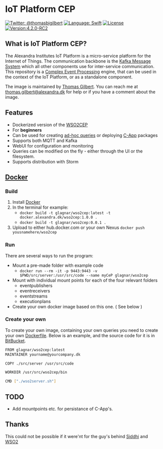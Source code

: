 # IoT Platform CEP

[![Twitter: @thomasbjgilbert](https://img.shields.io/badge/contact-@thomasbjgilbert-blue.svg?style=flat)](https://twitter.com/thomasbjgilbert)
[![Language: Swift](https://img.shields.io/badge/Container-Docker-red.svg)](https://build.alexandra.dk/)
[![License](https://img.shields.io/badge/License-Apache%202.0-blue.svg)](https://opensource.org/licenses/Apache-2.0)
[![Version:4.2.0-RC2](https://img.shields.io/badge/Version-4.2.0_RC2-yellow.svg)](https://github.com/wso2/product-cep/releases)

## What is IoT Platform CEP?
The Alexandra Institutes IoT Platform is a micro-service platform for the Internet of Things. The communication backbone is the [Kafka Message System](http://kafka.apache.org) which all other components use for inter-service communication. This repository is a [Complex Event Processing](https://www.quora.com/How-is-stream-processing-and-complex-event-processing-CEP-different) engine, that can be used in the context of the IoT Platform, or as a standalone component.

The image is maintained by [Thomas Gilbert](https://alexandra.dk/dk/om_os/medarbejdere/thomas-gilbert). You can reach me at [thomas.gilbert@alexandra.dk](mailto://thomas.gilbert@alexandra.dk) for help or if you have a comment about the image.

## Features
- Dockerized version of the [WSO2CEP](http://wso2.com/products/complex-event-processor/)
- For **beginners**
- Can be used for creating [ad-hoc queries](https://docs.wso2.com/display/CEP410/SiddhiQL+Guide+3.0) or deploying [C-App](https://docs.wso2.com/display/CEP420/Packaging+Artifacts+as+C-App+Archive) packages
- Supports both MQTT and Kafka
- WebUI for configuration and monitoring
- Queries can be modified on the fly - either through the UI or the filesystem.
- Supports distribution with Storm

## [Docker](https://www.docker.com)
### Build
1. Install [Docker](https://www.docker.com/products/overview)
2. In the terminal for example:
   * `docker build -t glagnar/wso2cep:latest -t docker.alexandra.dk/wso2cep:1.0.0 .`
   * `docker build -t glagnar/wso2cep:0.0.1 .`
3. Upload to either hub.docker.com or your own Nexus `docker push yousnamehere/wso2cep`

### Run
There are several ways to run the program:
- Mount a pre-made folder with example code
  * `docker run --rm -it -p 9443:9443 -v $PWD/src/server:/usr/src/code --name myCeP glagnar/wso2cep`
- Mount with individual mount points for each of the four relevant folders
  * eventpublishers
  * eventreceivers
  * eventstreams
  * executionplans
- Create your own docker image based on this one. ( See below )

### Create your own
To create your own image, containing your own queries you need to create your own [Dockerfile](https://docs.docker.com/engine/reference/builder/). Below is an example, and the source code for it is in [BitBucket](https://bitbucket.alexandra.dk/projects/SWI/repos/kortdagecep).
```bash
FROM glagnar/wso2cep:latest
MAINTAINER yourname@yourcompany.dk

COPY ./src/server /usr/src/code

WORKDIR /usr/src/wso2cep/bin

CMD ["./wso2server.sh"]
```

## TODO
- Add mountpoints etc. for persistance of C-App's.

## Thanks
This could not be possible if it were'nt for the guy's behind [Siddhi](https://github.com/wso2/siddhi) and [WSO2](http://wso2.com)
